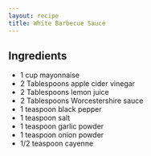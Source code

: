 ```yaml
---
layout: recipe
title: White Barbecue Sauce
---
```


## Ingredients

* 1 cup mayonnaise
* 2 Tablespoons apple cider vinegar
* 2 Tablespoons lemon juice
* 2 Tablespoons Worcestershire sauce
* 1 teaspoon black pepper
* 1 teaspoon salt
* 1 teaspoon garlic powder
* 1 teaspoon onion powder
* 1/2 teaspoon cayenne

